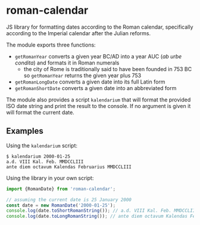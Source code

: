 # roman-calendar

JS library for formatting dates according to the Roman calendar,
specifically according to the Imperial calendar after the Julian reforms.

The module exports three functions:

- `getRomanYear` converts a given year BC/AD into a year AUC
  (_ab urbe condita_) and formats it in Roman numerals
  - the city of Rome is traditionally said to have been founded in 753 BC
    so `getRomanYear` returns the given year plus 753
- `getRomanLongDate` converts a given date into its full Latin form
- `getRomanShortDate` converts a given date into an abbreviated form

The module also provides a script `kalendarium` that will format the provided
ISO date string and print the result to the console. If no argument is given
it will format the current date.

## Examples

Using the `kalendarium` script:

```console
$ kalendarium 2000-01-25
a.d. VIII Kal. Feb. MMDCCLIII
ante diem octavum Kalendas Februarius MMDCCLIII
```

Using the library in your own script:

```typescript
import {RomanDate} from 'roman-calendar';

// assuming the current date is 25 January 2000
const date = new RomanDate('2000-01-25');
console.log(date.toShortRomanString()); // a.d. VIII Kal. Feb. MMDCCLIII
console.log(date.toLongRomanString()); // ante diem octavum Kalendas Februarii MMDCCLIII
```
